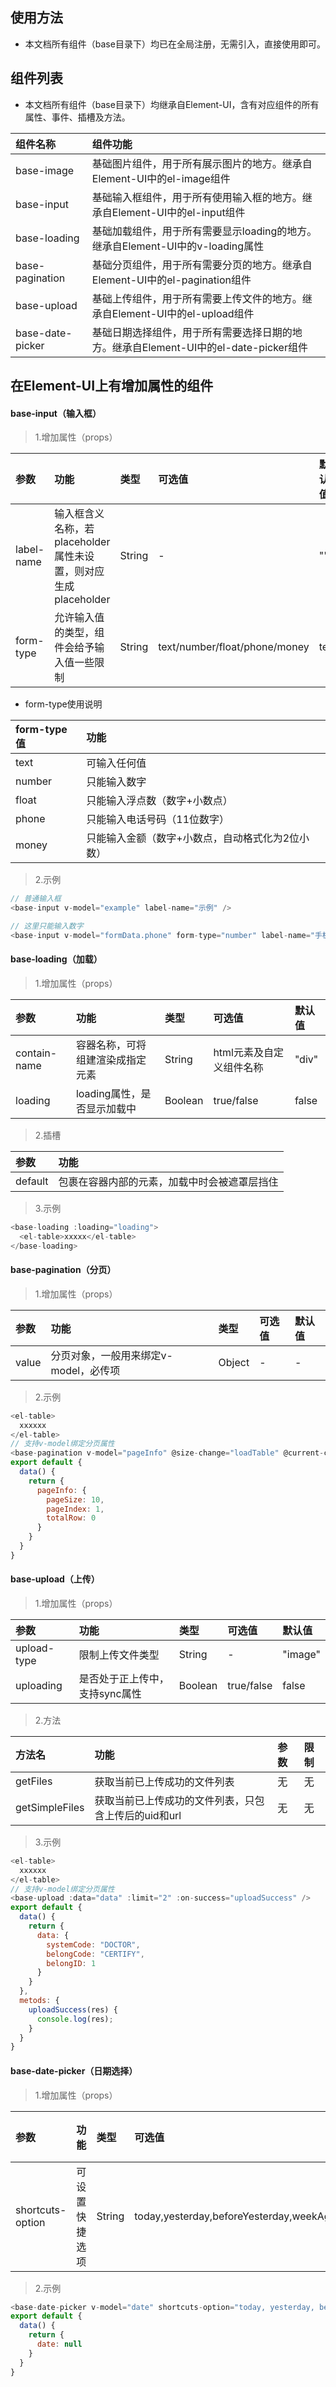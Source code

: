 ## 使用方法

* 本文档所有组件（base目录下）均已在全局注册，无需引入，直接使用即可。

## 组件列表

* 本文档所有组件（base目录下）均继承自Element-UI，含有对应组件的所有属性、事件、插槽及方法。

组件名称 | 组件功能
:--|:--
base-image | 基础图片组件，用于所有展示图片的地方。继承自Element-UI中的el-image组件
base-input | 基础输入框组件，用于所有使用输入框的地方。继承自Element-UI中的el-input组件
base-loading | 基础加载组件，用于所有需要显示loading的地方。继承自Element-UI中的v-loading属性
base-pagination | 基础分页组件，用于所有需要分页的地方。继承自Element-UI中的el-pagination组件
base-upload | 基础上传组件，用于所有需要上传文件的地方。继承自Element-UI中的el-upload组件
base-date-picker | 基础日期选择组件，用于所有需要选择日期的地方。继承自Element-UI中的el-date-picker组件

## 在Element-UI上有增加属性的组件

#### base-input（输入框）

> 1.增加属性（props）

参数 | 功能 | 类型 | 可选值 | 默认值
:--|:--|:--|:--|:--
label-name | 输入框含义名称，若placeholder属性未设置，则对应生成placeholder | String | - | ""
form-type | 允许输入值的类型，组件会给予输入值一些限制 | String | text/number/float/phone/money | text

* form-type使用说明

form-type值 | 功能
:--|:--
text | 可输入任何值
number | 只能输入数字
float | 只能输入浮点数（数字+小数点）
phone | 只能输入电话号码（11位数字）
money | 只能输入金额（数字+小数点，自动格式化为2位小数）

> 2.示例

```js
// 普通输入框
<base-input v-model="example" label-name="示例" />

// 这里只能输入数字
<base-input v-model="formData.phone" form-type="number" label-name="手机号" />
```

#### base-loading（加载）

> 1.增加属性（props）

参数 | 功能 | 类型 | 可选值 | 默认值
:--|:--|:--|:--|:--
contain-name | 容器名称，可将组建渲染成指定元素 | String | html元素及自定义组件名称 | "div"
loading | loading属性，是否显示加载中 | Boolean | true/false | false

> 2.插槽

参数 | 功能
:--|:--
default | 包裹在容器内部的元素，加载中时会被遮罩层挡住

> 3.示例

```js
<base-loading :loading="loading">
  <el-table>xxxxx</el-table>
</base-loading>
```

#### base-pagination（分页）

> 1.增加属性（props）

参数 | 功能 | 类型 | 可选值 | 默认值
:--|:--|:--|:--|:--
value | 分页对象，一般用来绑定v-model，必传项 | Object | - | -

> 2.示例

```js
<el-table>
  xxxxxx
</el-table>
// 支持v-model绑定分页属性
<base-pagination v-model="pageInfo" @size-change="loadTable" @current-change="loadTable" />
export default {
  data() {
    return {
      pageInfo: {
        pageSize: 10,
        pageIndex: 1,
        totalRow: 0
      }
    }
  }
}
```

#### base-upload（上传）

> 1.增加属性（props）

参数 | 功能 | 类型 | 可选值 | 默认值
:--|:--|:--|:--|:--
upload-type | 限制上传文件类型 | String | - | "image"
uploading | 是否处于正上传中，支持sync属性 | Boolean | true/false | false

> 2.方法

方法名 | 功能 | 参数 | 限制
:--|:--|:--|:--
getFiles | 获取当前已上传成功的文件列表 | 无 | 无
getSimpleFiles | 获取当前已上传成功的文件列表，只包含上传后的uid和url | 无 | 无

> 3.示例

```js
<el-table>
  xxxxxx
</el-table>
// 支持v-model绑定分页属性
<base-upload :data="data" :limit="2" :on-success="uploadSuccess" />
export default {
  data() {
    return {
      data: {
        systemCode: "DOCTOR",
        belongCode: "CERTIFY",
        belongID: 1
      }
    }
  },
  metods: {
    uploadSuccess(res) {
      console.log(res);
    }
  }
}
```

#### base-date-picker（日期选择）

> 1.增加属性（props）

参数 | 功能 | 类型 | 可选值 | 默认值
:--|:--|:--|:--|:--
shortcuts-option | 可设置快捷选项 | String | today,yesterday,beforeYesterday,weekAgo,tomorrow,afterTomorrow,weekLater,monthLater,yearLater,week,month,threeMonth | -

> 2.示例

```js
<base-date-picker v-model="date" shortcuts-option="today, yesterday, beforeYesterday, weekAgo" />
export default {
  data() {
    return {
      date: null
    }
  }
}
```
